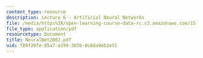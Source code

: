 ```yaml
---
content_type: resource
description: Lecture 6 - Artificial Neural Networks
file: /media/https%3A/open-learning-course-data-rc.s3.amazonaws.com/15-062-data-mining-spring-2003/f89f20fe95a7a1993b5b8c6da9eb2e51_NeuralNet2002.pdf
file_type: application/pdf
resourcetype: Document
title: NeuralNet2002.pdf
uid: f89f20fe-95a7-a199-3b5b-8c6da9eb2e51
---
```

